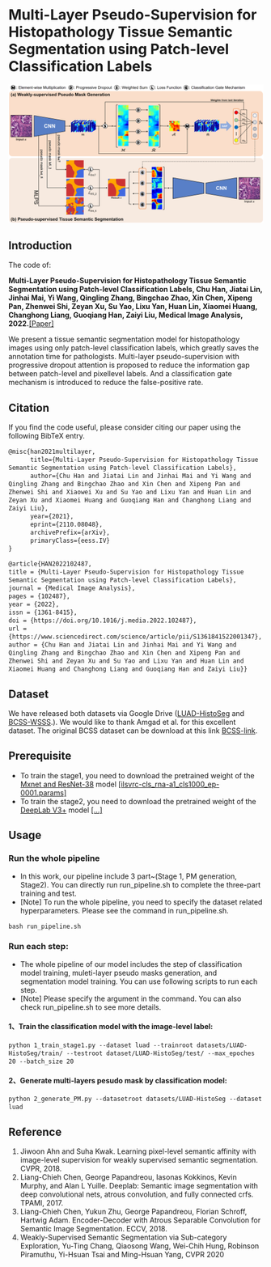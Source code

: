 # Multi-Layer Pseudo-Supervision for Histopathology Tissue Semantic Segmentation using Patch-level Classification Labels
![outline](workflow.png)

## Introduction
The code of:

**Multi-Layer Pseudo-Supervision for Histopathology Tissue Semantic Segmentation using Patch-level Classification Labels, Chu Han, Jiatai Lin, Jinhai Mai, Yi Wang, Qingling Zhang, Bingchao Zhao, Xin Chen, Xipeng Pan, Zhenwei Shi, Zeyan Xu, Su Yao, Lixu Yan, Huan Lin, Xiaomei Huang, Changhong Liang, Guoqiang Han, Zaiyi Liu, Medical Image Analysis, 2022.**[[Paper]](https://doi.org/10.1016/j.media.2022.102487)

We present a tissue semantic segmentation model for histopathology images using only patch-level classification labels, which greatly saves the annotation time for pathologists. Multi-layer pseudo-supervision with progressive dropout attention is proposed to reduce the information gap between patch-level and pixellevel labels. And a classification gate mechanism is introduced to reduce the false-positive rate.

## Citation
If you find the code useful, please consider citing our paper using the following BibTeX entry.
```
@misc{han2021multilayer,
      title={Multi-Layer Pseudo-Supervision for Histopathology Tissue Semantic Segmentation using Patch-level Classification Labels}, 
      author={Chu Han and Jiatai Lin and Jinhai Mai and Yi Wang and Qingling Zhang and Bingchao Zhao and Xin Chen and Xipeng Pan and Zhenwei Shi and Xiaowei Xu and Su Yao and Lixu Yan and Huan Lin and Zeyan Xu and Xiaomei Huang and Guoqiang Han and Changhong Liang and Zaiyi Liu},
      year={2021},
      eprint={2110.08048},
      archivePrefix={arXiv},
      primaryClass={eess.IV}
}
```
```
@article{HAN2022102487,
title = {Multi-Layer Pseudo-Supervision for Histopathology Tissue Semantic Segmentation using Patch-level Classification Labels},
journal = {Medical Image Analysis},
pages = {102487},
year = {2022},
issn = {1361-8415},
doi = {https://doi.org/10.1016/j.media.2022.102487},
url = {https://www.sciencedirect.com/science/article/pii/S1361841522001347},
author = {Chu Han and Jiatai Lin and Jinhai Mai and Yi Wang and Qingling Zhang and Bingchao Zhao and Xin Chen and Xipeng Pan and Zhenwei Shi and Zeyan Xu and Su Yao and Lixu Yan and Huan Lin and Xiaomei Huang and Changhong Liang and Guoqiang Han and Zaiyi Liu}}
```
## Dataset
We have released both datasets via Google Drive ([LUAD-HistoSeg](https://drive.google.com/drive/folders/1E3Yei3Or3xJXukHIybZAgochxfn6FJpr?usp=sharing) and [BCSS-WSSS](https://drive.google.com/drive/folders/1iS2Z0DsbACqGp7m6VDJbAcgzeXNEFr77?usp=sharing).).
We would like to thank Amgad et al. for this excellent dataset. The original BCSS dataset can be download at this link [BCSS-link](https://github.com/PathologyDataScience/CrowdsourcingDataset-Amgadetal2019).

## Prerequisite
* To train the stage1, you need to download the pretrained weight of the [Mxnet and ResNet-38](https://github.com/itijyou/ademxapp) model [[ilsvrc-cls_rna-a1_cls1000_ep-0001.params]](https://drive.google.com/file/d/1YB3DkHiBeUH5wn6shk93jChvXwfOxwBE/view?usp=sharing)
* To train the stage2, you need to download the pretrained weight of the [DeepLab V3+]([https://github.com/](https://arxiv.org/abs/1802.02611)) model [[...]](https://drive.google.com/)

## Usage
### Run the whole pipeline
- In this work, our pipeline include 3 part~(Stage 1, PM generation, Stage2). You can directly run run_pipeline.sh to complete the three-part training and test.
- [Note] To run the whole pipeline, you need to specify the dataset related hyperparameters. Please see the command in run_pipeline.sh.
```
bash run_pipeline.sh
```
### Run each step: 
- The whole pipeline of our model includes the step of classification model training, muleti-layer pseudo masks  generation, and segmentation model training. You can use following scripts to run each step.
- [Note] Please specify the argument in the command. You can also check run_pipeline.sh to see more details.
#### 1、Train the classification model with the image-level label: 

```
python 1_train_stage1.py --dataset luad --trainroot datasets/LUAD-HistoSeg/train/ --testroot dataset/LUAD-HistoSeg/test/ --max_epoches 20 --batch_size 20
```
#### 2、Generate multi-layers pesudo mask by classification model: 

```
python 2_generate_PM.py --datasetroot datasets/LUAD-HistoSeg --dataset luad
```

## Reference
1. Jiwoon Ahn and Suha Kwak. Learning pixel-level semantic affinity with image-level supervision for weakly supervised semantic segmentation. CVPR, 2018.
2. Liang-Chieh Chen, George Papandreou, Iasonas Kokkinos, Kevin Murphy, and Alan L Yuille. Deeplab: Semantic image segmentation with deep convolutional nets, atrous convolution, and fully connected crfs. TPAMI, 2017.
3. Liang-Chieh Chen, Yukun Zhu, George Papandreou, Florian Schroff, Hartwig Adam. Encoder-Decoder with Atrous Separable Convolution for Semantic Image Segmentation. ECCV, 2018.
4. Weakly-Supervised Semantic Segmentation via Sub-category Exploration, Yu-Ting Chang, Qiaosong Wang, Wei-Chih Hung, Robinson Piramuthu, Yi-Hsuan Tsai and Ming-Hsuan Yang, CVPR 2020
